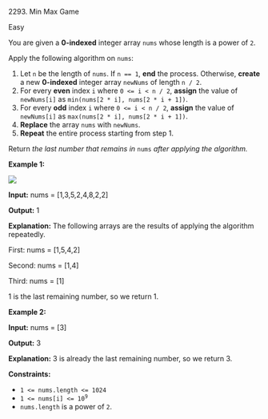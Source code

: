 2293\. Min Max Game

Easy

You are given a **0-indexed** integer array `nums` whose length is a power of `2`.

Apply the following algorithm on `nums`:

1.  Let `n` be the length of `nums`. If `n == 1`, **end** the process. Otherwise, **create** a new **0-indexed** integer array `newNums` of length `n / 2`.
2.  For every **even** index `i` where `0 <= i < n / 2`, **assign** the value of `newNums[i]` as `min(nums[2 * i], nums[2 * i + 1])`.
3.  For every **odd** index `i` where `0 <= i < n / 2`, **assign** the value of `newNums[i]` as `max(nums[2 * i], nums[2 * i + 1])`.
4.  **Replace** the array `nums` with `newNums`.
5.  **Repeat** the entire process starting from step 1.

Return _the last number that remains in_ `nums` _after applying the algorithm._

**Example 1:**

![](https://leetcode-in-java.github.io/src/main/java/g2201_2300/s2293_min_max_game/example1drawio-1.png)

**Input:** nums = [1,3,5,2,4,8,2,2]

**Output:** 1

**Explanation:** The following arrays are the results of applying the algorithm repeatedly.

First: nums = [1,5,4,2]

Second: nums = [1,4]

Third: nums = [1]

1 is the last remaining number, so we return 1. 

**Example 2:**

**Input:** nums = [3]

**Output:** 3

**Explanation:** 3 is already the last remaining number, so we return 3. 

**Constraints:**

*   `1 <= nums.length <= 1024`
*   <code>1 <= nums[i] <= 10<sup>9</sup></code>
*   `nums.length` is a power of `2`.